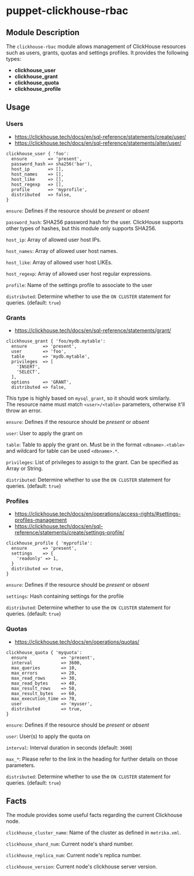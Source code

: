 # puppet-clickhouse-rbac

## Module Description

The `clickhouse-rbac` module allows management of ClickHouse resources such as users, grants, quotas and settings profiles.
It provides the following types:
  * **clickhouse_user**
  * **clickhouse_grant**
  * **clickhouse_quota**
  * **clickhouse_profile**

## Usage

### Users
* https://clickhouse.tech/docs/en/sql-reference/statements/create/user/  
* https://clickhouse.tech/docs/en/sql-reference/statements/alter/user/

```
clickhouse_user { 'foo':
  ensure        => 'present',
  password_hash => sha256('bar'),
  host_ip       => [],
  host_names    => [],
  host_like     => [],
  host_regexp   => [],
  profile       => 'myprofile',
  distributed   => false,
}
```

`ensure`: Defines if the resource should be _present_ or _absent_

`password_hash`: SHA256 password hash for the user. ClickHouse supports other types of hashes, but this module only supports SHA256.

`host_ip`: Array of allowed user host IPs.

`host_names`: Array of allowed user host names.

`host_like`: Array of allowed user host LIKEs.

`host_regexp`: Array of allowed user host regular expressions.

`profile`: Name of the settings profile to associate to the user

`distributed`: Determine whether to use the `ON CLUSTER` statement for queries. (default: `true`)

### Grants
* https://clickhouse.tech/docs/en/sql-reference/statements/grant/

```
clickhouse_grant { 'foo/mydb.mytable':
  ensure      => 'present',
  user        => 'foo',
  table       => 'mydb.mytable',
  privileges  => [
    'INSERT',
    'SELECT',
  ],
  options     => 'GRANT',
  distributed => false,
```

This type is highly based on `mysql_grant`, so it should work similarly.  
The resource name must match `<user>/<table>` parameters, otherwise it'll throw an error.

`ensure`: Defines if the resource should be _present_ or _absent_

`user`: User to apply the grant on

`table`: Table to apply the grant on. Must be in the format `<dbname>.<table>` and wildcard for table can be used `<dbname>.*`.

`privileges`: List of privileges to assign to the grant. Can be specified as Array or String.

`distributed`: Determine whether to use the `ON CLUSTER` statement for queries. (default: `true`)


### Profiles
* https://clickhouse.tech/docs/en/operations/access-rights/#settings-profiles-management
* https://clickhouse.tech/docs/en/sql-reference/statements/create/settings-profile/

```
clickhouse_profile { 'myprofile':
  ensure      => 'present',
  settings    => {
    'readonly' => 1,
  }
  distributed => true,
}
```

`ensure`: Defines if the resource should be _present_ or _absent_

`settings`: Hash containing settings for the profile

`distributed`: Determine whether to use the `ON CLUSTER` statement for queries. (default: `true`)

### Quotas
* https://clickhouse.tech/docs/en/operations/quotas/

```
clickhouse_quota { 'myquota':
  ensure             => 'present',
  interval           => 3600,
  max_queries        => 10,
  max_errors         => 20,
  max_read_rows      => 30,
  max_read_bytes     => 40,
  max_result_rows    => 50, 
  max_result_bytes   => 60,
  max_execution_time => 70,
  user               => 'myuser',
  distributed        => true,
}
```

`ensure`: Defines if the resource should be _present_ or _absent_

`user`: User(s) to apply the quota on

`interval`: Interval duration in seconds (default: `3600`)

`max_*`: Please refer to the link in the heading for further details on those parameters.

`distributed`: Determine whether to use the `ON CLUSTER` statement for queries. (default: `true`)

## Facts

The module provides some useful facts regarding the current Clickhouse node.

`clickhouse_cluster_name`: Name of the cluster as defined in `metrika.xml`.

`clickhouse_shard_num`: Current node's shard number.

`clickhouse_replica_num`: Current node's replica number.

`clickhouse_version`: Current node's clickhouse server version.